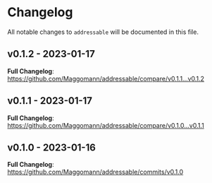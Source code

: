 # Changelog

All notable changes to `addressable` will be documented in this file.

## v0.1.2 - 2023-01-17

**Full Changelog**: https://github.com/Maggomann/addressable/compare/v0.1.1...v0.1.2

## v0.1.1 - 2023-01-17

**Full Changelog**: https://github.com/Maggomann/addressable/compare/v0.1.0...v0.1.1

## v0.1.0 - 2023-01-16

**Full Changelog**: https://github.com/Maggomann/addressable/commits/v0.1.0
